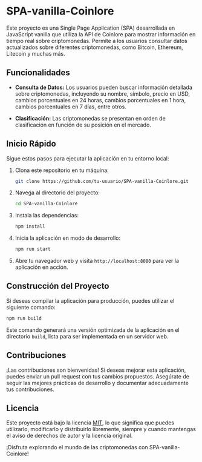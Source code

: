 # SPA-vanilla-Coinlore

Este proyecto es una Single Page Application (SPA) desarrollada en JavaScript vanilla que utiliza la API de Coinlore para mostrar información en tiempo real sobre criptomonedas. Permite a los usuarios consultar datos actualizados sobre diferentes criptomonedas, como Bitcoin, Ethereum, Litecoin y muchas más.

## Funcionalidades

- **Consulta de Datos:** Los usuarios pueden buscar información detallada sobre criptomonedas, incluyendo su nombre, símbolo, precio en USD, cambios porcentuales en 24 horas, cambios porcentuales en 1 hora, cambios porcentuales en 7 días, entre otros.

- **Clasificación:** Las criptomonedas se presentan en orden de clasificación en función de su posición en el mercado.

## Inicio Rápido

Sigue estos pasos para ejecutar la aplicación en tu entorno local:

1. Clona este repositorio en tu máquina:

   ```bash
   git clone https://github.com/tu-usuario/SPA-vanilla-Coinlore.git
   ```

2. Navega al directorio del proyecto:

   ```bash
   cd SPA-vanilla-Coinlore
   ```

3. Instala las dependencias:

   ```bash
   npm install
   ```

4. Inicia la aplicación en modo de desarrollo:

   ```bash
   npm run start
   ```

5. Abre tu navegador web y visita `http://localhost:8080` para ver la aplicación en acción.

## Construcción del Proyecto

Si deseas compilar la aplicación para producción, puedes utilizar el siguiente comando:

```bash
npm run build
```

Este comando generará una versión optimizada de la aplicación en el directorio `build`, lista para ser implementada en un servidor web.

## Contribuciones

¡Las contribuciones son bienvenidas! Si deseas mejorar esta aplicación, puedes enviar un pull request con tus cambios propuestos. Asegúrate de seguir las mejores prácticas de desarrollo y documentar adecuadamente tus contribuciones.

## Licencia

Este proyecto está bajo la licencia [MIT](LICENSE), lo que significa que puedes utilizarlo, modificarlo y distribuirlo libremente, siempre y cuando mantengas el aviso de derechos de autor y la licencia original.

¡Disfruta explorando el mundo de las criptomonedas con SPA-vanilla-Coinlore!
